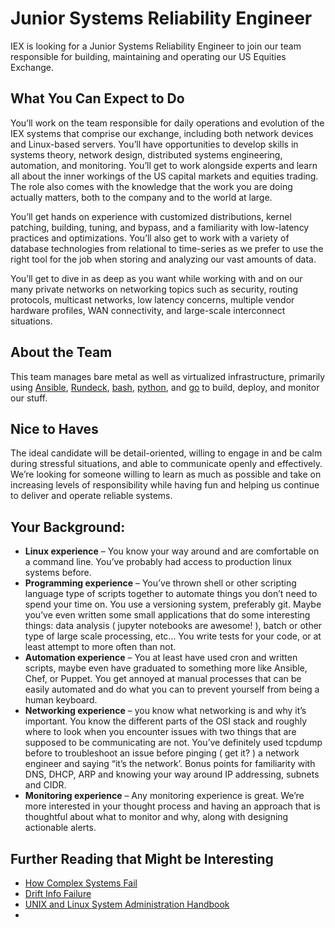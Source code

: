 # Junior Systems Reliability Engineer
IEX is looking for a Junior Systems Reliability Engineer to join our team responsible for building, maintaining and operating our US Equities Exchange.

## What You Can Expect to Do
You’ll work on the team responsible for daily operations and evolution of the IEX systems that comprise our exchange, including both network devices and Linux-based servers. You’ll have opportunities to develop skills in systems theory, network design, distributed systems engineering, automation, and monitoring. You’ll get to work alongside experts and learn all about the inner workings of the US capital markets and equities trading. The role also comes with the knowledge that the work you are doing actually matters, both to the company and to the world at large.

You’ll get hands on experience with customized distributions, kernel patching, building, tuning, and bypass, and a familiarity with low-latency practices and optimizations. You’ll also get to work with a variety of database technologies from relational to time-series as we prefer to use the right tool for the job when storing and analyzing our vast amounts of data.

You’ll get to dive in as deep as you want while working with and on our many private networks on networking topics such as security, routing protocols, multicast networks, low latency concerns, multiple vendor hardware profiles, WAN connectivity, and large-scale interconnect situations. 

## About the Team
This team manages bare metal as well as virtualized infrastructure, primarily using [Ansible](https://www.ansible.com/), [Rundeck](https://www.rundeck.com/), [bash](https://www.gnu.org/software/bash/),  [python](https://www.python.org/), and [go](https://golang.org/) to build, deploy, and monitor our stuff. 

## Nice to Haves
The ideal candidate will be detail-oriented, willing to engage in and be calm during stressful situations, and able to communicate openly and effectively. We’re looking for someone willing to learn as much as possible and take on increasing levels of responsibility while having fun and helping us continue to deliver and operate reliable systems.

## Your Background:
- **Linux experience** – You know your way around and are comfortable on a command line. You’ve probably had access to production linux systems before. 
- **Programming experience** – You’ve thrown shell or other scripting language type of scripts together to automate things you don’t need to spend your time on. You use a versioning system, preferably git. Maybe you’ve even written some small applications that do some interesting things: data analysis ( jupyter notebooks are awesome! ), batch or other type of large scale processing, etc… You write tests for your code, or at least attempt to more often than not. 
- **Automation experience** – You at least have used cron and written scripts, maybe even have graduated to something more like Ansible, Chef, or Puppet. You get annoyed at manual processes that can be easily automated and do what you can to prevent yourself from being a human keyboard. 
- **Networking experience** – you know what networking is and why it’s important. You know the different parts of the OSI stack and roughly where to look when you encounter issues with two things that are supposed to be communicating are not. You’ve definitely used tcpdump before to troubleshoot an issue before pinging ( get it? ) a network engineer and saying “it’s the network’. Bonus points for familiarity with DNS, DHCP, ARP and knowing your way around IP addressing, subnets and CIDR.
- **Monitoring experience** – Any monitoring experience is great. We’re more interested in your thought process and having an approach that is thoughtful about what to monitor and why, along with designing actionable alerts.

## Further Reading that Might be Interesting
- [How Complex Systems Fail](https://web.mit.edu/2.75/resources/random/How%20Complex%20Systems%20Fail.pdf)
- [Drift Info Failure](https://www.amazon.com/Drift-into-Failure-Sidney-Dekker/dp/1409422216)
- [UNIX and Linux System Administration Handbook](https://www.amazon.com/UNIX-Linux-System-Administration-Handbook/dp/0131480057)
- 
